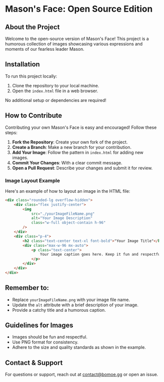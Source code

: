 # Mason's Face: Open Source Edition

## About the Project
Welcome to the open-source version of Mason's Face! This project is a humorous collection of images showcasing various expressions and moments of our fearless leader Mason.

## Installation
To run this project locally:

1. Clone the repository to your local machine.
2. Open the `index.html` file in a web browser.

No additional setup or dependencies are required!

## How to Contribute
Contributing your own Mason's Face is easy and encouraged! Follow these steps:

1. **Fork the Repository**: Create your own fork of the project.
2. **Create a Branch**: Make a new branch for your contribution.
3. **Add Your Image**: Follow the pattern in `index.html` for adding new images.
4. **Commit Your Changes**: With a clear commit message.
5. **Open a Pull Request**: Describe your changes and submit it for review.

### Image Layout Example
Here's an example of how to layout an image in the HTML file:

```html
<div class="rounded-lg overflow-hidden">
    <div class="flex justify-center">
        <img
            src="./yourImageFileName.png"
            alt="Your Image Description"
            class="w-full object-contain h-96"
        />
    </div>
    <div class="p-4">
        <h2 class="text-center text-xl font-bold">"Your Image Title"</h2>
        <div class="max-w-96 mx-auto">
            <p class="text-center">
                Your image caption goes here. Keep it fun and respectful.
            </p>
        </div>
    </div>
</div>
```
## Remember to:
- Replace `yourImageFileName.png` with your image file name.
- Update the `alt` attribute with a brief description of your image.
- Provide a catchy title and a humorous caption.

## Guidelines for Images
- Images should be fun and respectful.
- Use PNG format for consistency.
- Adhere to the size and quality standards as shown in the example.

## Contact & Support
For questions or support, reach out at [contact@bomoe.gg](mailto:contact@bomoe.gg) or open an issue.
